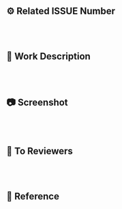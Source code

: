 <!-- PR 제목 설정 ➡️ [type/#이슈번호] 작업내용 -->

## ⚙️ Related ISSUE Number
<!-- ex) #이슈번호 -->


<br><br>
## 📄 Work Description
<!-- 작업 내용을 (간략히) 설명해주세요 -->


<br><br>
## 📷 Screenshot
<!-- 동영상, 사진, 로그 등 -->


<br><br>
## 💬 To Reviewers
<!-- 리뷰어가 특별히 봐주었으면 하는 부분이 있다면 작성해주세요 -->


<br><br>
## 🔗 Reference
<!-- 문제를 해결하면서 도움이 되었거나, 참고했던 사이트 (코드링크) -->


